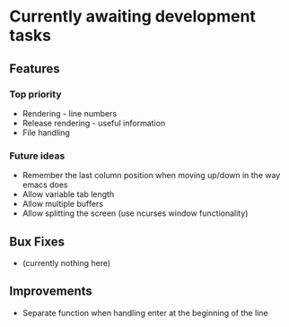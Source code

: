 # Currently awaiting development tasks

## Features

### Top priority

* Rendering - line numbers
* Release rendering - useful information
* File handling

### Future ideas

* Remember the last column position when moving up/down in the way emacs does
* Allow variable tab length
* Allow multiple buffers
* Allow splitting the screen (use ncurses window functionality)

## Bux Fixes

* (currently nothing here)

## Improvements

* Separate function when handling enter at the beginning of the line
